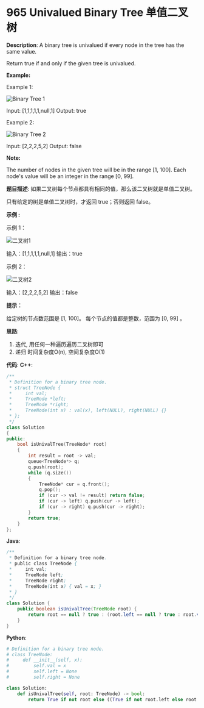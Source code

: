 # 965 Univalued Binary Tree 单值二叉树

__Description__:
A binary tree is univalued if every node in the tree has the same value.

Return true if and only if the given tree is univalued.

__Example:__

Example 1:

![Binary Tree 1](https://assets.leetcode-cn.com/aliyun-lc-upload/uploads/2018/12/29/screen-shot-2018-12-25-at-50104-pm.png)

Input: [1,1,1,1,1,null,1]
Output: true

Example 2:

![Binary Tree 2](https://assets.leetcode-cn.com/aliyun-lc-upload/uploads/2018/12/29/screen-shot-2018-12-25-at-50050-pm.png)

Input: [2,2,2,5,2]
Output: false

__Note:__

The number of nodes in the given tree will be in the range [1, 100].
Each node's value will be an integer in the range [0, 99].

__题目描述__:
如果二叉树每个节点都具有相同的值，那么该二叉树就是单值二叉树。

只有给定的树是单值二叉树时，才返回 true；否则返回 false。

__示例 :__

示例 1：

![二叉树1](https://assets.leetcode-cn.com/aliyun-lc-upload/uploads/2018/12/29/screen-shot-2018-12-25-at-50104-pm.png)

输入：[1,1,1,1,1,null,1]
输出：true

示例 2：

![二叉树2](https://assets.leetcode-cn.com/aliyun-lc-upload/uploads/2018/12/29/screen-shot-2018-12-25-at-50050-pm.png)

输入：[2,2,2,5,2]
输出：false

__提示：__

给定树的节点数范围是 [1, 100]。
每个节点的值都是整数，范围为 [0, 99] 。

__思路__:

1. 迭代, 用任何一种遍历遍历二叉树即可
2. 递归
时间复杂度O(n), 空间复杂度O(1)

__代码__:
__C++__:

```C++
/**
 * Definition for a binary tree node.
 * struct TreeNode {
 *     int val;
 *     TreeNode *left;
 *     TreeNode *right;
 *     TreeNode(int x) : val(x), left(NULL), right(NULL) {}
 * };
 */
class Solution 
{
public:
    bool isUnivalTree(TreeNode* root) 
    {
        int result = root -> val;
        queue<TreeNode*> q;
        q.push(root);
        while (q.size())
        {
            TreeNode* cur = q.front();
            q.pop();
            if (cur -> val != result) return false;
            if (cur -> left) q.push(cur -> left);
            if (cur -> right) q.push(cur -> right);
        }
        return true;
    }
};
```

__Java__:

```Java
/**
 * Definition for a binary tree node.
 * public class TreeNode {
 *     int val;
 *     TreeNode left;
 *     TreeNode right;
 *     TreeNode(int x) { val = x; }
 * }
 */
class Solution {
    public boolean isUnivalTree(TreeNode root) {
        return root == null ? true : (root.left == null ? true : root.val == root.left.val) && (root.right == null ? true : root.val == root.right.val) && isUnivalTree(root.left) && isUnivalTree(root.right);
    }
}
```

__Python__:

```Python
# Definition for a binary tree node.
# class TreeNode:
#     def __init__(self, x):
#         self.val = x
#         self.left = None
#         self.right = None

class Solution:
    def isUnivalTree(self, root: TreeNode) -> bool:
        return True if not root else ((True if not root.left else root.val == root.left.val) and (True if not root.right else root.val == root.right.val) and (self.isUnivalTree(root.left) and self.isUnivalTree(root.right)))
```

